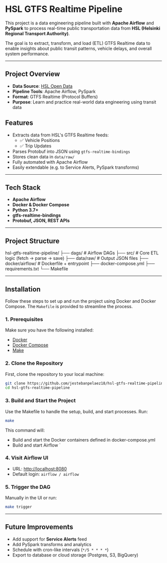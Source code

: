 # HSL GTFS Realtime Pipeline

This project is a data engineering pipeline built with **Apache Airflow** and **PySpark** to process real-time public transportation data from **HSL (Helsinki Regional Transport Authority)**.

The goal is to extract, transform, and load (ETL) GTFS Realtime data to enable insights about public transit patterns, vehicle delays, and overall system performance.

---

## Project Overview

- **Data Source**: [HSL Open Data](https://www.hsl.fi/en/open-data)
- **Pipeline Tools**: Apache Airflow, PySpark
- **Format**: GTFS Realtime (Protocol Buffers)
- **Purpose**: Learn and practice real-world data engineering using transit data

## Features

- Extracts data from HSL's GTFS Realtime feeds:
  - ✅ Vehicle Positions
  - ✅ Trip Updates
- Parses Protobuf into JSON using `gtfs-realtime-bindings`
- Stores clean data in `data/raw/`
- Fully automated with Apache Airflow
- Easily extendable (e.g. to Service Alerts, PySpark transforms)

---

## Tech Stack

- **Apache Airflow**
- **Docker & Docker Compose**
- **Python 3.7+**
- **gtfs-realtime-bindings**
- **Protobuf, JSON, REST APIs**

---

## Project Structure

hsl-gtfs-realtime-pipeline/
├── dags/              # Airflow DAGs
├── src/               # Core ETL logic (fetch → parse → save)
├── data/raw/          # Output JSON files
├── docker/airflow/    # Dockerfile + entrypoint
├── docker-compose.yml
├── requirements.txt
└── Makefile

---

## Installation

Follow these steps to set up and run the project using Docker and Docker Compose. The `Makefile` is provided to streamline the process.

### 1. Prerequisites

Make sure you have the following installed:
- [Docker](https://docs.docker.com/get-docker/)
- [Docker Compose](https://docs.docker.com/compose/install/)
- [Make](https://www.gnu.org/software/make/)

### 2. Clone the Repository

First, clone the repository to your local machine:

```bash
git clone https://github.com/jestebanpelaez18/hsl-gtfs-realtime-pipeline.git
cd hsl-gtfs-realtime-pipeline
```

### 3. Build and Start the Project

Use the Makefile to handle the setup, build, and start processes. Run:

```bash
make
```
This command will:
- Build and start the Docker containers defined in docker-compose.yml
- Build and start Airflow
`
### 4. Visit Airflow UI

* URL: [http://localhost:8080](http://localhost:8080)
* Default login: `airflow / airflow`

### 5. Trigger the DAG

Manually in the UI or run:
```bash
make trigger
```
---

## Future Improvements

* Add support for **Service Alerts** feed
* Add PySpark transforms and analytics
* Schedule with cron-like intervals (`*/5 * * * *`)
* Export to database or cloud storage (Postgres, S3, BigQuery)